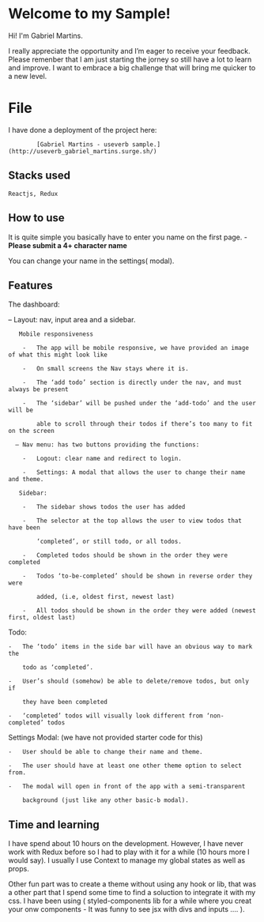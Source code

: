 # Welcome to my Sample!


Hi! I'm Gabriel Martins. 

I really appreciate the opportunity and I’m eager to receive your feedback. Please remenber that I am just starting the jorney so still have a lot to learn and improve. I want to embrace a big challenge that will bring me quicker to a new level. 

# File
  
  I have done a deployment of the project here:    

            [Gabriel Martins - useverb sample.](http://useverb_gabriel_martins.surge.sh/)
                 

## Stacks used 

    Reactjs, Redux 


## How to use 

It is quite simple you basically have to enter you name on the first page. -  **Please submit a 4+ character name**   

You can change your name in the settings( modal). 

##  Features 

  The dashboard:
    
   – Layout: nav, input area and a sidebar.
        
       Mobile responsiveness
        
        -   The app will be mobile responsive, we have provided an image of what this might look like
            
        -   On small screens the Nav stays where it is.
            
        -   The ‘add todo’ section is directly under the nav, and must always be present
            
        -   The ‘sidebar’ will be pushed under the ‘add-todo’ and the user will be
            
            able to scroll through their todos if there’s too many to fit on the screen
            
      – Nav menu: has two buttons providing the functions:
        
        -   Logout: clear name and redirect to login.
            
        -   Settings: A modal that allows the user to change their name and theme.
            
       Sidebar:
        
        -   The sidebar shows todos the user has added
            
        -   The selector at the top allows the user to view todos that have been
            
            ‘completed’, or still todo, or all todos.
            
        -   Completed todos should be shown in the order they were completed
            
        -   Todos ‘to-be-completed’ should be shown in reverse order they were
            
            added, (i.e, oldest first, newest last)
            
        -   All todos should be shown in the order they were added (newest first, oldest last)

  Todo:
    
    -   The ‘todo’ items in the side bar will have an obvious way to mark the
        
        todo as ‘completed’.
        
    -   User’s should (somehow) be able to delete/remove todos, but only if
        
        they have been completed
        
    -   ‘completed’ todos will visually look different from ‘non-completed’ todos
        
  Settings Modal: (we have not provided starter code for this)
    
    -   User should be able to change their name and theme.
        
    -   The user should have at least one other theme option to select from.
        
    -   The modal will open in front of the app with a semi-transparent
        
        background (just like any other basic-b modal).

## Time  and learning 

I have spend about 10 hours on the development. However, I have never work with Redux before so I had to play with it for a while (10 hours more I would say). I usually I use Context  to manage my global states as well as props. 

Other fun part was to create a theme without using any hook or lib, that was a other part that I spend some time to find a soluction to integrate it with my css. I have been using ( styled-components lib for a while where you creat your onw components - It was funny to see jsx with divs and inputs .... ). 
